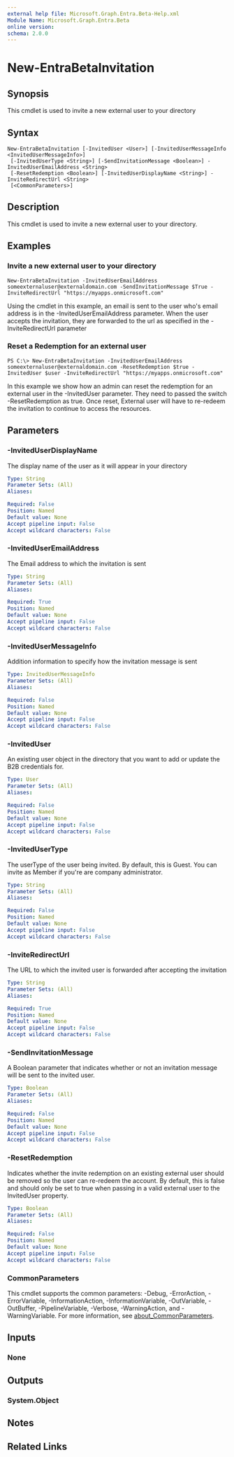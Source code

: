 ```yaml
---
external help file: Microsoft.Graph.Entra.Beta-Help.xml
Module Name: Microsoft.Graph.Entra.Beta
online version:
schema: 2.0.0
---
```


# New-EntraBetaInvitation

## Synopsis
This cmdlet is used to invite a new external user to your directory

## Syntax

```
New-EntraBetaInvitation [-InvitedUser <User>] [-InvitedUserMessageInfo <InvitedUserMessageInfo>]
 [-InvitedUserType <String>] [-SendInvitationMessage <Boolean>] -InvitedUserEmailAddress <String>
 [-ResetRedemption <Boolean>] [-InvitedUserDisplayName <String>] -InviteRedirectUrl <String>
 [<CommonParameters>]
```

## Description
This cmdlet is used to invite a new external user to your directory.

## Examples

### Invite a new external user to your directory
```
New-EntraBetaInvitation -InvitedUserEmailAddress someexternaluser@externaldomain.com -SendInvitationMessage $True -InviteRedirectUrl "https://myapps.onmicrosoft.com"
```

Using the cmdlet in this example, an email is sent to the user who's email address is in the -InvitedUserEmailAddress parameter.
When the user accepts the invitation, they are forwarded to the url as specified in the -InviteRedirectUrl parameter

### Reset a Redemption for an external user
```
PS C:\> New-EntraBetaInvitation -InvitedUserEmailAddress someexternaluser@externaldomain.com -ResetRedemption $true -InvitedUser $user -InviteRedirectUrl "https://myapps.onmicrosoft.com"
```

In this example we show how an admin can reset the redemption for an external user in the -InvitedUser parameter.
They need to passed the switch -ResetRedemption as true.
Once reset, External user will have to re-redeem the invitation to continue to access the resources.

## Parameters

### -InvitedUserDisplayName
The display name of the user as it will appear in your directory

```yaml
Type: String
Parameter Sets: (All)
Aliases:

Required: False
Position: Named
Default value: None
Accept pipeline input: False
Accept wildcard characters: False
```

### -InvitedUserEmailAddress
The Email address to which the invitation is sent

```yaml
Type: String
Parameter Sets: (All)
Aliases:

Required: True
Position: Named
Default value: None
Accept pipeline input: False
Accept wildcard characters: False
```

### -InvitedUserMessageInfo
Addition information to specify how the invitation message is sent

```yaml
Type: InvitedUserMessageInfo
Parameter Sets: (All)
Aliases:

Required: False
Position: Named
Default value: None
Accept pipeline input: False
Accept wildcard characters: False
```

### -InvitedUser
An existing user object in the directory that you want to add or update the B2B credentials for.

```yaml
Type: User
Parameter Sets: (All)
Aliases:

Required: False
Position: Named
Default value: None
Accept pipeline input: False
Accept wildcard characters: False
```

### -InvitedUserType
The userType of the user being invited.
By default, this is Guest.
You can invite as Member if you're are company administrator.

```yaml
Type: String
Parameter Sets: (All)
Aliases:

Required: False
Position: Named
Default value: None
Accept pipeline input: False
Accept wildcard characters: False
```

### -InviteRedirectUrl
The URL to which the invited user is forwarded after accepting the invitation

```yaml
Type: String
Parameter Sets: (All)
Aliases:

Required: True
Position: Named
Default value: None
Accept pipeline input: False
Accept wildcard characters: False
```

### -SendInvitationMessage
A Boolean parameter that indicates whether or not an invitation message will be sent to the invited user.

```yaml
Type: Boolean
Parameter Sets: (All)
Aliases:

Required: False
Position: Named
Default value: None
Accept pipeline input: False
Accept wildcard characters: False
```

### -ResetRedemption
Indicates whether the invite redemption on an existing external user should be removed so the user can re-redeem the account. 
By default, this is false and should only be set to true when passing in a valid external user to the InvitedUser property.

```yaml
Type: Boolean
Parameter Sets: (All)
Aliases:

Required: False
Position: Named
Default value: None
Accept pipeline input: False
Accept wildcard characters: False
```

### CommonParameters
This cmdlet supports the common parameters: -Debug, -ErrorAction, -ErrorVariable, -InformationAction, -InformationVariable, -OutVariable, -OutBuffer, -PipelineVariable, -Verbose, -WarningAction, and -WarningVariable. For more information, see [about_CommonParameters](https://go.microsoft.com/fwlink/?LinkID=113216).

## Inputs

### None
## Outputs

### System.Object
## Notes

## Related Links
